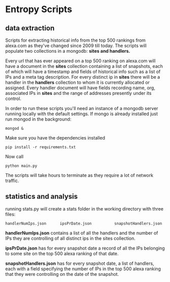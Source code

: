 # Entropy Scripts

## data extraction
Scripts for extracting historical info from the top 500 rankings from alexa.com as they've changed since 2009 till today. The scripts will populate two collections in a mongodb: **sites and handlers.**

Every url that has ever appeared on a top 500 ranking on alexa.com will have a document in the **sites** collection containing a list of snapshots, each of which will have a timestamp and fields of historical info such as a list of IPs and a meta tag description. For every distinct ip in **sites** there will be a handler in the **handlers** collection to whom it is currently allocated or assigned. Every handler document will have fields recording name, org, associated IPs in **sites** and the range of addresses presently under its control. 

In order to run these scripts you'll need an instance of a mongodb server running locally with the default settings. If mongo is already installed just run mongod in the background: 
```
mongod &
``` 
Make sure you have the dependencies installed
```
pip install -r requirements.txt
```
Now call
```
python main.py
```
The scripts will take hours to terminate as they require a lot of network traffic. 

## statistics and analysis
running stats.py will create a stats folder in the working directory with three files: 
```
handlerNumIps.json      ipsPrDate.json          snapshotHandlers.json
```
**handlerNumIps.json** contains a list of all the handlers and the number of IPs they are controlling of all distinct ips in the sites collection.

**ipsPrDate.json** has for every snapshot date a record of all the IPs belonging to some site on the top 500 alexa ranking of that date. 

**snapshotHandlers.json** has for every snapshot date, a list of handlers, each with a field specifying the number of IPs in the top 500 alexa ranking that they were controlling on the date of the snapshot. 

